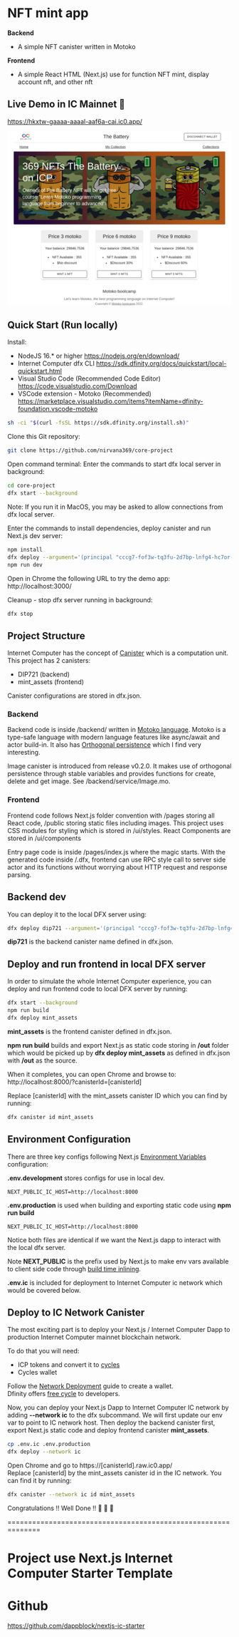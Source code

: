 # NFT mint app

**Backend**

- A simple NFT canister written in Motoko

**Frontend**

- A simple React HTML (Next.js) use for function NFT mint, display account nft, and other nft

## Live Demo in IC Mainnet 🥳

https://hkxtw-gaaaa-aaaal-aaf6a-cai.ic0.app/

![Screenshot](/public/Screenshot.png)

## Quick Start (Run locally)

Install:

- NodeJS 16.\* or higher https://nodejs.org/en/download/
- Internet Computer dfx CLI https://sdk.dfinity.org/docs/quickstart/local-quickstart.html
- Visual Studio Code (Recommended Code Editor) https://code.visualstudio.com/Download
- VSCode extension - Motoko (Recommended) https://marketplace.visualstudio.com/items?itemName=dfinity-foundation.vscode-motoko

```bash
sh -ci "$(curl -fsSL https://sdk.dfinity.org/install.sh)"
```

Clone this Git repository:

```bash
git clone https://github.com/nirvana369/core-project
```

Open command terminal:
Enter the commands to start dfx local server in background:

```bash
cd core-project
dfx start --background
```

Note: If you run it in MacOS, you may be asked to allow connections from dfx local server.

Enter the commands to install dependencies, deploy canister and run Next.js dev server:

```bash
npm install
dfx deploy --argument='(principal "cccg7-fof3w-tq3fu-2d7bp-lnfg4-hc7or-vzqwa-yditt-rgytn-7kpfq-zae", "The Battery", "B")'
npm run dev
```

Open in Chrome the following URL to try the demo app:  
http://localhost:3000/

Cleanup - stop dfx server running in background:

```bash
dfx stop
```

## Project Structure

Internet Computer has the concept of [Canister](https://sdk.dfinity.org/docs/developers-guide/concepts/canisters-code.html) which is a computation unit. This project has 2 canisters:

- DIP721 (backend)
- mint_assets (frontend)

Canister configurations are stored in dfx.json.

### Backend

Backend code is inside /backend/ written in [Motoko language](https://sdk.dfinity.org/docs/language-guide/motoko.html). Motoko is a type-safe language with modern language features like async/await and actor build-in. It also has [Orthogonal persistence](https://sdk.dfinity.org/docs/language-guide/motoko.html) which I find very interesting.

Image canister is introduced from release v0.2.0. It makes use of orthogonal persistence through stable variables and provides functions for create, delete and get image. See /backend/service/Image.mo.

### Frontend

Frontend code follows Next.js folder convention with /pages storing all React code, /public storing static files including images. This project uses CSS modules for styling which is stored in /ui/styles. React Components are stored in /ui/components

Entry page code is inside /pages/index.js where the magic starts. With the generated code inside /.dfx, frontend can use RPC style call to server side actor and its functions without worrying about HTTP request and response parsing.


## Backend dev

You can deploy it to the local DFX server using:

```bash
dfx deploy dip721 --argument='(principal "cccg7-fof3w-tq3fu-2d7bp-lnfg4-hc7or-vzqwa-yditt-rgytn-7kpfq-zae", "The Battery", "B")'
```

**dip721** is the backend canister name defined in dfx.json.

## Deploy and run frontend in local DFX server

In order to simulate the whole Internet Computer experience, you can deploy and run frontend code to local DFX server by running:

```bash
dfx start --background
npm run build
dfx deploy mint_assets
```

**mint_assets** is the frontend canister defined in dfx.json.

**npm run build** builds and export Next.js as static code storing in **/out** folder which would be picked up by **dfx deploy mint_assets** as defined in dfx.json with **/out** as the source.

When it completes, you can open Chrome and browse to:  
http://localhost:8000/?canisterId=[canisterId]

Replace [canisterId] with the mint_assets canister ID which you can find by running:

```bash
dfx canister id mint_assets
```

## Environment Configuration

There are three key configs following Next.js [Environment Variables](https://nextjs.org/docs/basic-features/environment-variables) configuration:

**.env.development** stores configs for use in local dev.

```
NEXT_PUBLIC_IC_HOST=http://localhost:8000
```

**.env.production** is used when building and exporting static code using **npm run build**

```
NEXT_PUBLIC_IC_HOST=http://localhost:8000
```

Notice both files are identical if we want the Next.js dapp to interact with the local dfx server.

Note **NEXT_PUBLIC** is the prefix used by Next.js to make env vars available to client side code through [build time inlining](https://nextjs.org/docs/basic-features/environment-variables).

**.env.ic** is included for deployment to Internet Computer ic network which would be covered below.

## Deploy to IC Network Canister

The most exciting part is to deploy your Next.js / Internet Computer Dapp to production Internet Computer mainnet blockchain network.

To do that you will need:

- ICP tokens and convert it to [cycles](https://sdk.dfinity.org/docs/developers-guide/concepts/tokens-cycles.html)
- Cycles wallet

Follow the [Network Deployment](https://sdk.dfinity.org/docs/quickstart/network-quickstart.html) guide to create a wallet.  
Dfinity offers [free cycle](https://faucet.dfinity.org/) to developers.

Now, you can deploy your Next.js Dapp to Internet Computer IC network by adding **--network ic** to the dfx subcommand. We will first update our env var to point to IC network host. Then deploy the backend canister first, export Next.js static code and deploy frontend canister **mint_assets**.

```bash
cp .env.ic .env.production
dfx deploy --network ic
```

Open Chrome and go to https://[canisterId].raw.ic0.app/  
Replace [canisterId] by the mint_assets canister id in the IC network. You can find it by running:

```bash
dfx canister --network ic id mint_assets
```

Congratulations !! Well Done !! 👏 🚀 🎉

==============================================================

# Project use Next.js Internet Computer Starter Template
# Github
https://github.com/dappblock/nextjs-ic-starter
